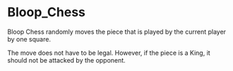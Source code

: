 # Bloop_Chess
Bloop Chess randomly moves the piece that is played by the current player by one square. 

The move does not have to be legal. However, if the piece is a King, it should not be attacked by the opponent.
